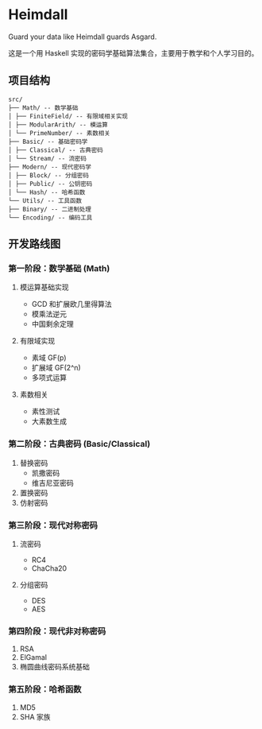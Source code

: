 # Heimdall

Guard your data like Heimdall guards Asgard.

这是一个用 Haskell 实现的密码学基础算法集合，主要用于教学和个人学习目的。

## 项目结构

```
src/
├── Math/ -- 数学基础
│ ├── FiniteField/ -- 有限域相关实现
│ ├── ModularArith/ -- 模运算
│ └── PrimeNumber/ -- 素数相关
├── Basic/ -- 基础密码学
│ ├── Classical/ -- 古典密码
│ └── Stream/ -- 流密码
├── Modern/ -- 现代密码学
│ ├── Block/ -- 分组密码
│ ├── Public/ -- 公钥密码
│ └── Hash/ -- 哈希函数
└── Utils/ -- 工具函数
├── Binary/ -- 二进制处理
└── Encoding/ -- 编码工具
```

## 开发路线图

### 第一阶段：数学基础 (Math)

1. 模运算基础实现

   - GCD 和扩展欧几里得算法
   - 模乘法逆元
   - 中国剩余定理

2. 有限域实现

   - 素域 GF(p)
   - 扩展域 GF(2^n)
   - 多项式运算

3. 素数相关
   - 素性测试
   - 大素数生成

### 第二阶段：古典密码 (Basic/Classical)

1. 替换密码
   - 凯撒密码
   - 维吉尼亚密码
2. 置换密码
3. 仿射密码

### 第三阶段：现代对称密码

1. 流密码

   - RC4
   - ChaCha20

2. 分组密码
   - DES
   - AES

### 第四阶段：现代非对称密码

1. RSA
2. ElGamal
3. 椭圆曲线密码系统基础

### 第五阶段：哈希函数

1. MD5
2. SHA 家族
